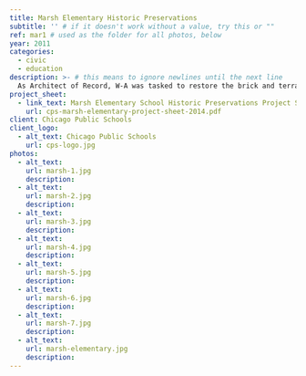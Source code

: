 ```yaml
---
title: Marsh Elementary Historic Preservations
subtitle: '' # if it doesn't work without a value, try this or ""
ref: mar1 # used as the folder for all photos, below
year: 2011
categories:
  - civic
  - education
description: >- # this means to ignore newlines until the next line
  As Architect of Record, W-A was tasked to restore the brick and terra cotta exterior of this century old building.  This Chicago Public School building was designed by architects Holabird & Root in 1925 and has accumulated the grime of standing for decades in the heart of the southeast side industrial neighborhood. The work included the replacement of deteriorated terra cotta and associated steel lintels; full grinding of face brick and tuckpointing with mortar specially formulated to match the properties of the original material. Sitework included landscape restoration, site lighting and parking lot upgrades.
project_sheet:
  - link_text: Marsh Elementary School Historic Preservations Project Sheet 
    url: cps-marsh-elementary-project-sheet-2014.pdf
client: Chicago Public Schools
client_logo:
  - alt_text: Chicago Public Schools
    url: cps-logo.jpg
photos:
  - alt_text:
    url: marsh-1.jpg
    description:
  - alt_text:
    url: marsh-2.jpg
    description:
  - alt_text:
    url: marsh-3.jpg
    description:
  - alt_text:
    url: marsh-4.jpg
    description:
  - alt_text:
    url: marsh-5.jpg
    description:
  - alt_text:
    url: marsh-6.jpg
    description:
  - alt_text:
    url: marsh-7.jpg
    description:
  - alt_text:
    url: marsh-elementary.jpg
    description:
---
```

